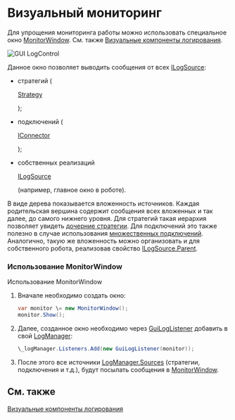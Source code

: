 # Визуальный мониторинг

Для упрощения мониторинга работы можно использовать специальное окно [MonitorWindow](../api/StockSharp.Xaml.MonitorWindow.html). См. также [Визуальные компоненты логирования](GuiLogging.md). 

![GUI LogControl](~/images/GUI_LogControl.png)

Данное окно позволяет выводить сообщения от всех [ILogSource](../api/StockSharp.Logging.ILogSource.html): 

- стратегий (

  [Strategy](../api/StockSharp.Algo.Strategies.Strategy.html)

  );
- подключений (

  [IConnector](../api/StockSharp.BusinessEntities.IConnector.html)

  );
- собственных реализаций 

  [ILogSource](../api/StockSharp.Logging.ILogSource.html)

   (например, главное окно в роботе).

В виде дерева показывается вложенность источников. Каждая родительская вершина содержит сообщения всех вложенных и так далее, до самого нижнего уровня. Для стратегий такая иерархия позволяет увидеть [дочерние стратегии](StrategyChilds.md). Для подключений это также полезно в случае использования [множественных подключений](API_Connectors.md). Аналогично, такую же вложенность можно организовать и для собственного робота, реализовав свойство [ILogSource.Parent](../api/StockSharp.Logging.ILogSource.Parent.html). 

### Использование MonitorWindow

Использование MonitorWindow

1. Вначале необходимо создать окно:

   ```cs
   var monitor \= new MonitorWindow();
   monitor.Show();
   ```
2. Далее, созданное окно необходимо через [GuiLogListener](../api/StockSharp.Xaml.GuiLogListener.html) добавить в свой [LogManager](../api/StockSharp.Logging.LogManager.html):

   ```cs
   \_logManager.Listeners.Add(new GuiLogListener(monitor));
   ```
3. После этого все источники [LogManager.Sources](../api/StockSharp.Logging.LogManager.Sources.html) (стратегии, подключения и т.д.), будут посылать сообщения в [MonitorWindow](../api/StockSharp.Xaml.MonitorWindow.html).

## См. также

[Визуальные компоненты логирования](GuiLogging.md)

